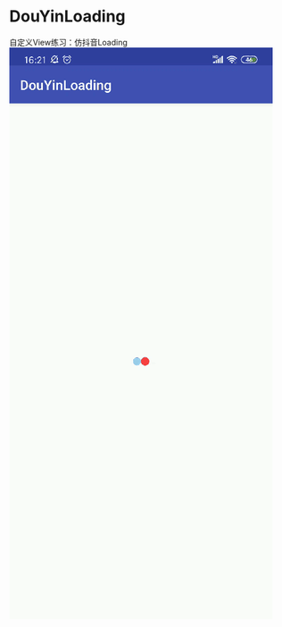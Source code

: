 # DouYinLoading
自定义View练习：仿抖音Loading
![image](https://github.com/WuMingke/DouYinLoading/blob/master/app/src/main/res/drawable-v24/loading.gif)
